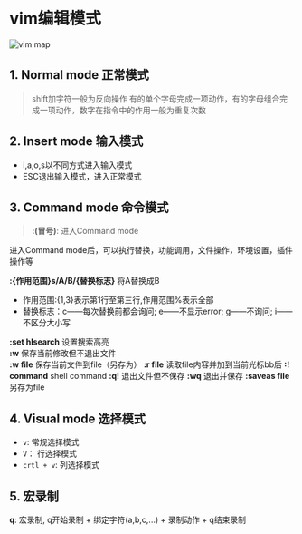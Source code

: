 # vim编辑模式

![vim map](vim.en.png)

## 1. Normal mode 正常模式

> shift加字符一般为反向操作
> 有的单个字母完成一项动作，有的字母组合完成一项动作，数字在指令中的作用一般为重复次数 

## 2. Insert mode 输入模式

- i,a,o,s以不同方式进入输入模式  
- ESC退出输入模式，进入正常模式

## 3. Command mode 命令模式

> **:(冒号)**:  进入Command mode  

进入Command mode后，可以执行替换，功能调用，文件操作，环境设置，插件操作等  

**:{作用范围}s/A/B/{替换标志}** 将A替换成B  

- 作用范围:{1,3}表示第1行至第三行,作用范围%表示全部
- 替换标志：c——每次替换前都会询问; e——不显示error; g——不询问; i——不区分大小写

**:set hlsearch** 设置搜索高亮  
**:w** 保存当前修改但不退出文件  
**:w file** 保存当前文件到file（另存为）
**:r file**  读取file内容并加到当前光标bb后
**:! command** shell command
**:q!** 退出文件但不保存
**:wq** 退出并保存
**:saveas file** 另存为file

## 4. Visual mode 选择模式

- `v`: 常规选择模式
- `V`： 行选择模式 
- `crtl + v`: 列选择模式

## 5. 宏录制

**q**: 宏录制, q开始录制 + 绑定字符(a,b,c,...) + 录制动作 + q结束录制
